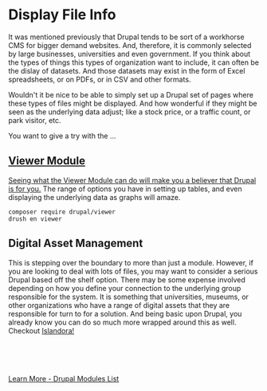 
# Display File Info

It was mentioned previously that Drupal tends to be sort of a workhorse CMS for bigger demand websites.  And, therefore, it is commonly selected by large businesses, universities and even government.  If you think about the types of things this types of organization want to include, it can often be the dislay of datasets.  And those datasets may exist in the form of Excel spreadsheets, or on PDFs, or in CSV and other formats.  

Wouldn't it be nice to be able to simply set up a Drupal set of pages where these types of files might be displayed.  And how wonderful if they might be seen as the underlying data adjust; like a stock price, or a traffic count, or park visitor, etc.

You want to give a try with the ...

## [Viewer Module](https://www.drupal.org/project/viewer)

[Seeing what the Viewer Module can do will make you a believer that Drupal is for you.](https://www.chapterthree.com/blog/import-configure-filter-and-display-csv-xlsx-viewer-module)  The range of options you have in setting up tables, and even displaying the underlying data as graphs will amaze.

`composer require drupal/viewer`<br>
`drush en viewer`

## Digital Asset Management

This is stepping over the boundary to more than just a module.  However, if you are looking to deal with lots of files, you may want to consider a serious Drupal based off the shelf option.  There may be some expense involved depending on how you define your connection to the underlying group responsible for the system.  It is something that universities, museums, or other organizations who have a range of digital assets that they are responsible for turn to for a solution.  And being basic upon Drupal, you already know you can do so much more wrapped around this as well.  Checkout [Islandora!](https://www.islandora.ca/)

<br>
<br>
<br>

[Learn More - Drupal Modules List](../chapters.md#drupal-modules)
